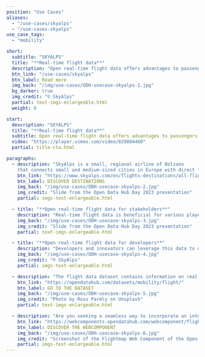 ```yaml
---
position: "Use Cases"
aliases:
  - "/use-cases/skyalps"
  - "/use-cases-skyalps"
use_case_tags:
  - "mobility"

short:
  subtitle: "SKYALPS"
  title: "**Real-time flight data**"
  description: "Open real-time flight data offers advantages to passengers, airlines, travel industry stakeholders and regulatory authorities alike. It enhances efficiency, improves planning and decision-making, and promotes a more seamless and transparent travel experience for all. It is also a great advantage for Taxi services, Shuttle services, and hotels offering transfers to have access to real-time flight data."
  btn_link: "/use-cases/skyalps"
  btn_label: Read more
  img_back: "/img/use-cases/ODH-usecase-skyalps-1.jpg"
  bg_darker: true
  img_credit: "© SkyAlps"
  partial: text-imgs-enlargeable.html
  weight: 8

start:
  description: "SKYALPS"
  title: "**Real-time flight data**"
  subtitle: Open real-time flight data offers advantages to passengers, airlines, travel industry stakeholders, and regulatory authorities alike. It enhances efficiency, improves planning and decision-making, and promotes a more seamless and transparent travel experience for all. It is also a great advantage for Taxi services, Shuttle services, and hotels offering transfers to have access to real-time flight data.
  video: "https://player.vimeo.com/video/829084460"
  partial: title-cta.html

paragraphs:
  - description: "SkyAlps is a small, regional airline of Bolzano
    that connects small and medium-sized cities in Europe with direct flights."
    btn_link: "https://www.skyalps.com/en/flights-destinations/all-flights"
    btn_label: DISCOVER DESTINATIONS
    img_back: "/img/use-cases/ODH-usecase-skyalps-2.jpg"
    img_credit: "Slide from the Open Data Hub Day 2023 presentation"
    partial: imgs-text-enlargeable.html

  - title: "**Open real-time flight data for stakeholders**"
    description: "Real-time flight data is beneficial for various players in the travel industry. Travel agencies, online travel platforms and booking websites can provide their customers with accurate and up-to-date flight data, guaranteeing a seamless booking process."
    img_back: "/img/use-cases/ODH-usecase-skyalps-3.jpg"
    img_credit: "Slide from the Open Data Hub Day 2023 presentation"
    partial: text-imgs-enlargeable.html

  - title: "**Open real-time flight data for developers**"
    description: "Developers and innovators can leverage this data to design novel applications, services, and tools that elevate the travel experience for both individuals and businesses."
    img_back: "/img/use-cases/ODH-usecase-skyalps-4.jpg"
    img_credit: "© SkyAlps"
    partial: imgs-text-enlargeable.html

  - description: "The flight data dataset contains information on real-time data and scheduled flights. Through this API you will have an overview of the SkyAlps timetable, with up-to-date information like prices, times, destinations, and more."
    btn_link: "https://opendatahub.com/datasets/mobility/flight/"
    btn_label: GO TO THE DATASET
    img_back: "/img/use-cases/ODH-usecase-skyalps-5.jpg"
    img_credit: "Photo by Ross Parmly on Unsplash"
    partial: text-imgs-enlargeable.html

  - description: "Are you seeking a seamless way to incorporate an interactive map into your website? Your search ends here; we've already crafted a web component precisely for this use!"
    btn_link: "https://webcomponents.opendatahub.com/webcomponent/flightmap"
    btn_label: DISCOVER THE WEBCOMPONENT
    img_back: "/img/use-cases/ODH-usecase-skyalps-6.jpg"
    img_credit: "Screenshot of the Flightmap Web Component of the Open Data Hub on 19.06.2023"
    partial: imgs-text-enlargeable.html
---
```

